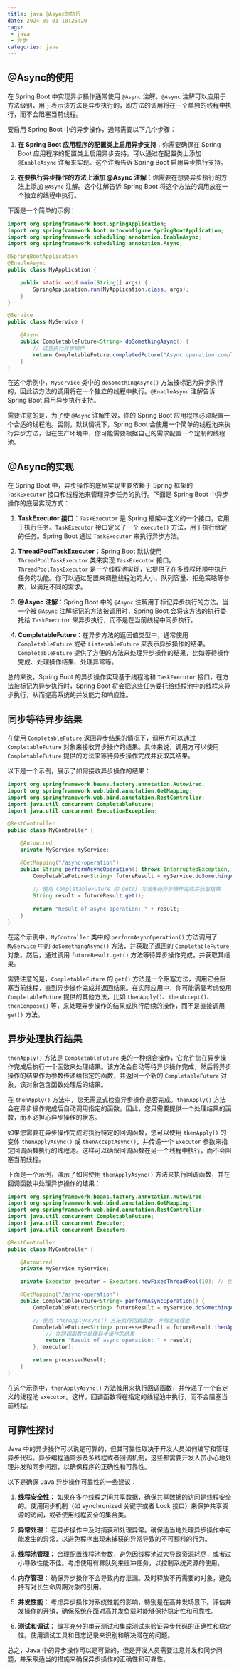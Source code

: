```yaml
---
title: java @Async的执行
date: 2024-03-01 10:25:20
tags:
 - java
 - 异步
categories: java
---
```


## @Async的使用
在 Spring Boot 中实现异步操作通常使用 `@Async` 注解。`@Async` 注解可以应用于方法级别，用于表示该方法是异步执行的，即方法的调用将在一个单独的线程中执行，而不会阻塞当前线程。

要启用 Spring Boot 中的异步操作，通常需要以下几个步骤：

1. **在 Spring Boot 应用程序的配置类上启用异步支持**：你需要确保在 Spring Boot 应用程序的配置类上启用异步支持。可以通过在配置类上添加 `@EnableAsync` 注解来实现。这个注解告诉 Spring Boot 启用异步执行支持。

2. **在要执行异步操作的方法上添加 @Async 注解**：你需要在想要异步执行的方法上添加 `@Async` 注解。这个注解告诉 Spring Boot 将这个方法的调用放在一个独立的线程中执行。

下面是一个简单的示例：

```java
import org.springframework.boot.SpringApplication;
import org.springframework.boot.autoconfigure.SpringBootApplication;
import org.springframework.scheduling.annotation.EnableAsync;
import org.springframework.scheduling.annotation.Async;

@SpringBootApplication
@EnableAsync
public class MyApplication {

    public static void main(String[] args) {
        SpringApplication.run(MyApplication.class, args);
    }
}

@Service
public class MyService {

    @Async
    public CompletableFuture<String> doSomethingAsync() {
        // 这里执行异步操作
        return CompletableFuture.completedFuture("Async operation completed");
    }
}
```

<!-- more -->

在这个示例中，`MyService` 类中的 `doSomethingAsync()` 方法被标记为异步执行的，因此该方法的调用将在一个独立的线程中执行。`@EnableAsync` 注解告诉 Spring Boot 启用异步执行支持。

需要注意的是，为了使 `@Async` 注解生效，你的 Spring Boot 应用程序必须配置一个合适的线程池。否则，默认情况下，Spring Boot 会使用一个简单的线程池来执行异步方法，但在生产环境中，你可能需要根据自己的需求配置一个定制的线程池。

## @Async的实现

在 Spring Boot 中，异步操作的底层实现主要依赖于 Spring 框架的 `TaskExecutor` 接口和线程池来管理异步任务的执行。下面是 Spring Boot 中异步操作的底层实现方式：

1. **TaskExecutor 接口**：`TaskExecutor` 是 Spring 框架中定义的一个接口，它用于执行任务。`TaskExecutor` 接口定义了一个 `execute()` 方法，用于执行给定的任务。Spring Boot 通过 `TaskExecutor` 来执行异步方法。

2. **ThreadPoolTaskExecutor**：Spring Boot 默认使用 `ThreadPoolTaskExecutor` 类来实现 `TaskExecutor` 接口。`ThreadPoolTaskExecutor` 是一个线程池实现，它提供了在多线程环境中执行任务的功能。你可以通过配置来调整线程池的大小、队列容量、拒绝策略等参数，以满足不同的需求。

3. **@Async 注解**：Spring Boot 中的 `@Async` 注解用于标记异步执行的方法。当一个被 `@Async` 注解标记的方法被调用时，Spring Boot 会将该方法的执行委托给 `TaskExecutor` 来异步执行，而不是在当前线程中同步执行。

4. **CompletableFuture**：在异步方法的返回值类型中，通常使用 `CompletableFuture` 或者 `ListenableFuture` 来表示异步操作的结果。`CompletableFuture` 提供了方便的方法来处理异步操作的结果，比如等待操作完成、处理操作结果、处理异常等。

总的来说，Spring Boot 的异步操作实现基于线程池和 `TaskExecutor` 接口，在方法被标记为异步执行时，Spring Boot 将会把这些任务委托给线程池中的线程来异步执行，从而提高系统的并发能力和响应性。

## 同步等待异步结果

在使用 `CompletableFuture` 返回异步结果的情况下，调用方可以通过 `CompletableFuture` 对象来接收异步操作的结果。具体来说，调用方可以使用 `CompletableFuture` 提供的方法来等待异步操作完成并获取其结果。

以下是一个示例，展示了如何接收异步操作的结果：

```java
import org.springframework.beans.factory.annotation.Autowired;
import org.springframework.web.bind.annotation.GetMapping;
import org.springframework.web.bind.annotation.RestController;
import java.util.concurrent.CompletableFuture;
import java.util.concurrent.ExecutionException;

@RestController
public class MyController {

    @Autowired
    private MyService myService;

    @GetMapping("/async-operation")
    public String performAsyncOperation() throws InterruptedException, ExecutionException {
        CompletableFuture<String> futureResult = myService.doSomethingAsync();
        
        // 使用 CompletableFuture 的 get() 方法等待异步操作完成并获取结果
        String result = futureResult.get();
        
        return "Result of async operation: " + result;
    }
}
```

在这个示例中，`MyController` 类中的 `performAsyncOperation()` 方法调用了 `MyService` 中的 `doSomethingAsync()` 方法，并获取了返回的 `CompletableFuture` 对象。然后，通过调用 `futureResult.get()` 方法等待异步操作完成，并获取其结果。

需要注意的是，`CompletableFuture` 的 `get()` 方法是一个阻塞方法，调用它会阻塞当前线程，直到异步操作完成并返回结果。在实际应用中，你可能需要考虑使用 `CompletableFuture` 提供的其他方法，比如 `thenApply()`、`thenAccept()`、`thenCompose()` 等，来处理异步操作的结果或执行后续的操作，而不是直接调用 `get()` 方法。

## 异步处理执行结果

`thenApply()` 方法是 `CompletableFuture` 类的一种组合操作，它允许您在异步操作完成后执行一个函数来处理结果。该方法会自动等待异步操作完成，然后将异步操作的结果作为参数传递给指定的函数，并返回一个新的 `CompletableFuture` 对象，该对象包含函数处理后的结果。

在 `thenApply()` 方法中，您无需显式检查异步操作是否完成。`thenApply()` 方法会在异步操作完成后自动调用指定的函数。因此，您只需要提供一个处理结果的函数，而不必担心异步操作的状态。

如果您需要在异步操作完成时执行特定的回调函数，您可以使用 `thenApply()` 的变体 `thenApplyAsync()` 或 `thenAcceptAsync()`，并传递一个 `Executor` 参数来指定回调函数执行的线程池。这样可以确保回调函数在另一个线程中执行，而不会阻塞当前线程。

下面是一个示例，演示了如何使用 `thenApplyAsync()` 方法来执行回调函数，并在回调函数中处理异步操作的结果：

```java
import org.springframework.beans.factory.annotation.Autowired;
import org.springframework.web.bind.annotation.GetMapping;
import org.springframework.web.bind.annotation.RestController;
import java.util.concurrent.CompletableFuture;
import java.util.concurrent.Executor;
import java.util.concurrent.Executors;

@RestController
public class MyController {

    @Autowired
    private MyService myService;

    private Executor executor = Executors.newFixedThreadPool(10); // 创建一个线程池用于执行回调函数

    @GetMapping("/async-operation")
    public CompletableFuture<String> performAsyncOperation() {
        CompletableFuture<String> futureResult = myService.doSomethingAsync();

        // 使用 thenApplyAsync() 方法执行回调函数，并指定线程池
        CompletableFuture<String> processedResult = futureResult.thenApplyAsync(result -> {
            // 在回调函数中处理异步操作的结果
            return "Result of async operation: " + result;
        }, executor);

        return processedResult;
    }
}
```

在这个示例中，`thenApplyAsync()` 方法被用来执行回调函数，并传递了一个自定义的线程池 `executor`。这样，回调函数将在指定的线程池中执行，而不会阻塞当前线程。

## 可靠性探讨

Java 中的异步操作可以说是可靠的，但其可靠性取决于开发人员如何编写和管理异步代码。异步编程通常涉及多线程或者回调机制，这些都需要开发人员小心地处理并发和同步问题，以确保程序的正确性和可靠性。

以下是确保 Java 异步操作可靠性的一些建议：

1. **线程安全性：** 如果在多个线程之间共享数据，确保共享数据的访问是线程安全的。使用同步机制（如 synchronized 关键字或者 Lock 接口）来保护共享资源的访问，或者使用线程安全的集合类。

2. **异常处理：** 在异步操作中及时捕获和处理异常。确保适当地处理异步操作中可能发生的异常，以避免程序出现未捕获的异常导致的不可预料的行为。

3. **线程池管理：** 合理配置线程池参数，避免因线程池过大导致资源耗尽，或者过小导致性能不佳。考虑使用有界队列来缓冲任务，以控制系统资源的使用。

4. **内存管理：** 确保异步操作不会导致内存泄漏。及时释放不再需要的对象，避免持有对长生命周期对象的引用。

5. **并发性能：** 考虑异步操作对系统性能的影响，特别是在高并发场景下。评估并发操作的开销，确保系统在面对高并发负载时能够保持稳定性和可靠性。

6. **测试和调试：** 编写充分的单元测试和集成测试来验证异步代码的正确性和稳定性。使用调试工具和日志记录来识别和解决潜在的问题。

总之，Java 中的异步操作可以是可靠的，但是开发人员需要注意并发和同步问题，并采取适当的措施来确保异步操作的正确性和可靠性。
